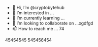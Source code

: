 - 👋 Hi, I’m @cryptobytehub
- 👀 I’m interested in ...
- 🌱 I’m currently learning ...
- 💞️ I’m looking to collaborate on ...xgdfgd
- 📫 How to reach me ...
74
<!---
cryptobytehub/cryptobytehub is a ✨ special ✨ repository because its `README.md` (this file) appears on your GitHub profile.
You can click the Preview link to take a look at your changes.
--->
45454545
545456454
